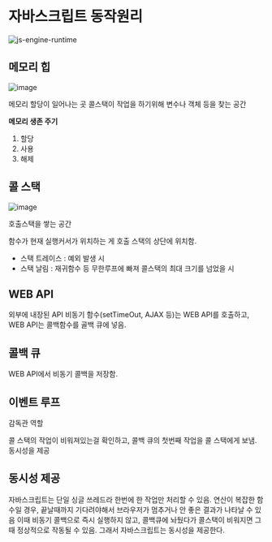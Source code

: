 # 자바스크립트 동작원리 

![js-engine-runtime](https://user-images.githubusercontent.com/26542929/85988916-b9fd4f00-ba2a-11ea-8430-6170b826ee75.png)

## 메모리 힙

![image](https://user-images.githubusercontent.com/26542929/85989782-fb422e80-ba2b-11ea-9a4d-fe3d4fbc4401.png)

메모리 할당이 일어나는 곳
콜스택이 작업을 하기위해 변수나 객체 등을 찾는 공간

**메모리 생존 주기**
1. 할당
2. 사용
3. 해제


## 콜 스택

![image](https://user-images.githubusercontent.com/26542929/85989112-0c3e7000-ba2b-11ea-9356-1812b1cfb7f0.png)

호출스택을 쌓는 공간

함수가 현재 실행커서가 위치하는 게 호출 스택의 상단에 위치함.

* 스택 트레이스 : 예외 발생 시
* 스택 날림 : 재귀함수 등 무한루프에 빠져 콜스택의 최대 크기를 넘었을 시


## WEB API

외부에 내장된 API
비동기 함수(setTimeOut, AJAX 등)는 WEB API를 호출하고, WEB API는 콜백함수를 골백 큐에 넣음.


## 콜백 큐

WEB API에서 비동기 콜백을 저장함.

## 이벤트 루프

감독관 역할

콜 스택의 작업이 비워져있는걸 확인하고, 콜백 큐의 첫번째 작업을 콜 스택에게 보냄.
동시성을 제공

## 동시성 제공

자바스크립트는 단일 싱글 쓰레드라 한번에 한 작업만 처리할 수 있음.
연산이 복잡한 함수일 경우, 끝날때까지 기다려야해서 브라우저가 멈추거나 안 좋은 결과가 나타날 수 있음
이때 비동기 콜백으로 즉시 실행하지 않고, 콜백큐에 놔뒀다가 콜스택이 비워지면 그때 정상적으로 작동될 수 있음.
그래서 자바스크립트는 동시성을 제공한다.



